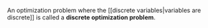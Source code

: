 An optimization problem where the [[discrete variables|variables are discrete]] is called a **discrete optimization problem**.

